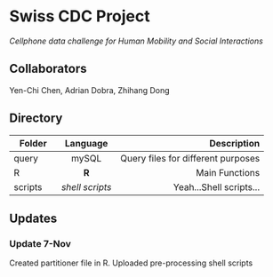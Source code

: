 # Swiss CDC Project
*Cellphone data challenge for Human Mobility and Social Interactions*

## Collaborators

Yen-Chi Chen, Adrian Dobra, Zhihang Dong

## Directory
| Folder        | Language      | Description  |
| ------------- |:-------------:| -----:|
| query        | mySQL | Query files for different purposes |
| R      | **R**     |   Main Functions|
| scripts | _shell scripts_      |    Yeah...Shell scripts... |

## Updates

### Update 7-Nov
Created partitioner file in R.
Uploaded pre-processing shell scripts 
